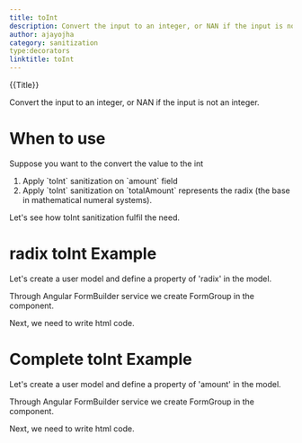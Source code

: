 ```yaml
---
title: toInt
description: Convert the input to an integer, or NAN if the input is not an integer.
author: ajayojha
category: sanitization
type:decorators
linktitle: toInt
---
```


<div class="title-bar top_title"><p>{{Title}}</p></div> <div class="title-bar"><p>Convert the input to an integer, or NAN if the input is not an integer.</p></div>

# When to use
Suppose you want to the convert the value to the int
<ol class='showHideElement'>
   <li>Apply `toInt` sanitization on `amount` field</li>
   <li>Apply `toInt` sanitization on `totalAmount` represents the radix (the base in mathematical numeral systems).</li>
</ol>
Let's see how toInt sanitization fulfil the need.

# radix toInt Example
Let's create a user model and define a property of 'radix' in the model.
<div component="app-code" key="toInt-radix-model"></div> 

Through Angular FormBuilder service we create FormGroup in the component.

<div component="app-code" key="toInt-radix-component"></div> 
Next, we need to write html code.
<div component="app-code" key="toInt-radix-html"></div> 
<div component="app-example-runner" ref-component="app-toInt-radix"></div>

# Complete toInt Example  
Let's create a user model and define a property of 'amount' in the model.
<div component="app-code" key="toInt-complete-model"></div> 

Through Angular FormBuilder service we create FormGroup in the component.

<div component="app-code" key="toInt-complete-component"></div> 
Next, we need to write html code.
<div component="app-code" key="toInt-complete-html"></div> 
<div component="app-example-runner" ref-component="app-toInt-complete"></div>
